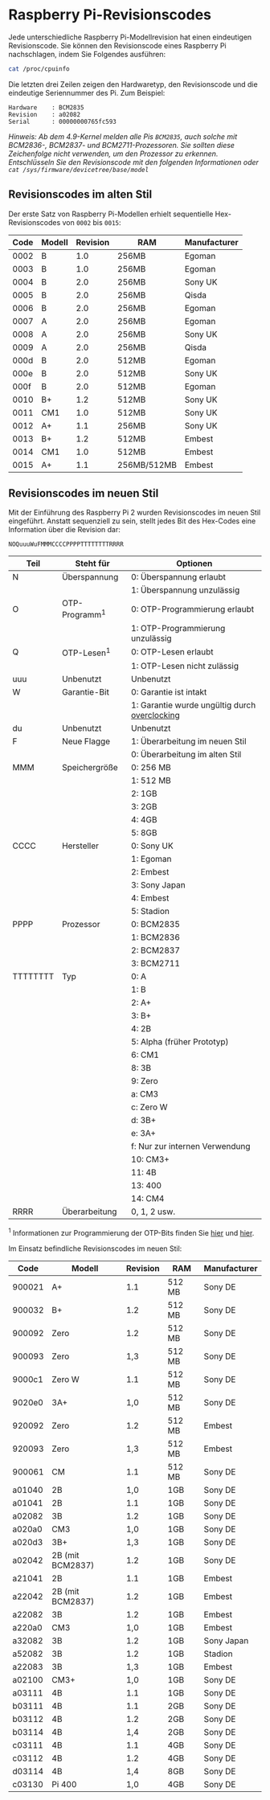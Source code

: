 # Raspberry Pi-Revisionscodes

Jede unterschiedliche Raspberry Pi-Modellrevision hat einen eindeutigen Revisionscode. Sie können den Revisionscode eines Raspberry Pi nachschlagen, indem Sie Folgendes ausführen:

```bash
cat /proc/cpuinfo
```

Die letzten drei Zeilen zeigen den Hardwaretyp, den Revisionscode und die eindeutige Seriennummer des Pi. Zum Beispiel:

```
Hardware    : BCM2835
Revision    : a02082
Serial      : 00000000765fc593
```

*Hinweis: Ab dem 4.9-Kernel melden alle Pis `BCM2835`, auch solche mit BCM2836-, BCM2837- und BCM2711-Prozessoren. Sie sollten diese Zeichenfolge nicht verwenden, um den Prozessor zu erkennen. Entschlüsseln Sie den Revisionscode mit den folgenden Informationen oder `cat /sys/firmware/devicetree/base/model`*

## Revisionscodes im alten Stil

Der erste Satz von Raspberry Pi-Modellen erhielt sequentielle Hex-Revisionscodes von `0002` bis `0015`:

| Code | Modell | Revision | RAM            | Manufacturer |
| ---- | ------ | -------- | -------------- | ------------ |
| 0002 | B      | 1.0      | 256MB          | Egoman       |
| 0003 | B      | 1.0      | 256MB          | Egoman       |
| 0004 | B      | 2.0      | 256MB          | Sony UK      |
| 0005 | B      | 2.0      | 256MB          | Qisda        |
| 0006 | B      | 2.0      | 256MB          | Egoman       |
| 0007 | A      | 2.0      | 256MB          | Egoman       |
| 0008 | A      | 2.0      | 256MB          | Sony UK      |
| 0009 | A      | 2.0      | 256MB          | Qisda        |
| 000d | B      | 2.0      | 512MB          | Egoman       |
| 000e | B      | 2.0      | 512MB          | Sony UK      |
| 000f | B      | 2.0      | 512MB          | Egoman       |
| 0010 | B+     | 1.2      | 512MB          | Sony UK      |
| 0011 | CM1    | 1.0      | 512MB          | Sony UK      |
| 0012 | A+     | 1.1      | 256MB          | Sony UK      |
| 0013 | B+     | 1.2      | 512MB          | Embest       |
| 0014 | CM1    | 1.0      | 512MB          | Embest       |
| 0015 | A+     | 1.1      | 256MB/512MB    | Embest       |

## Revisionscodes im neuen Stil

Mit der Einführung des Raspberry Pi 2 wurden Revisionscodes im neuen Stil eingeführt. Anstatt sequenziell zu sein, stellt jedes Bit des Hex-Codes eine Information über die Revision dar:

```
NOQuuuWuFMMMCCCCPPPPTTTTTTTTRRRR
```

| Teil | Steht für | Optionen |
| -------- | ------------ | -------------------------- |
| N | Überspannung | 0: Überspannung erlaubt |
| | | 1: Überspannung unzulässig |
| O | OTP-Programm<sup>1</sup> | 0: OTP-Programmierung erlaubt |
| | | 1: OTP-Programmierung unzulässig |
| Q | OTP-Lesen<sup>1</sup> | 0: OTP-Lesen erlaubt |
| | | 1: OTP-Lesen nicht zulässig |
| uuu | Unbenutzt | Unbenutzt |
| W | Garantie-Bit | 0: Garantie ist intakt |
| | | 1: Garantie wurde ungültig durch [overclocking](../../../configuration/config-txt/overclocking.md) |
| du | Unbenutzt | Unbenutzt |
| F | Neue Flagge | 1: Überarbeitung im neuen Stil |
| | | 0: Überarbeitung im alten Stil |
| MMM | Speichergröße | 0: 256 MB |
| | | 1: 512 MB |
| | | 2: 1GB |
| | | 3: 2GB |
| | | 4: 4GB |
| | | 5: 8GB |
| CCCC | Hersteller | 0: Sony UK |
| | | 1: Egoman |
| | | 2: Embest |
| | | 3: Sony Japan |
| | | 4: Embest |
| | | 5: Stadion |
| PPPP | Prozessor | 0: BCM2835 |
| | | 1: BCM2836 |
| | | 2: BCM2837 |
| | | 3: BCM2711 |
| TTTTTTTT | Typ | 0: A |
| | | 1: B |
| | | 2: A+ |
| | | 3: B+ |
| | | 4: 2B |
| | | 5: Alpha (früher Prototyp) |
| | | 6: CM1 |
| | | 8: 3B |
| | | 9: Zero |
| | | a: CM3 |
| | | c: Zero W |
| | | d: 3B+ |
| | | e: 3A+ |
| | | f: Nur zur internen Verwendung |
| | | 10: CM3+ |
| | | 11: 4B |
| | | 13: 400 |
| | | 14: CM4 |
| RRRR | Überarbeitung | 0, 1, 2 usw. |

<sup>1</sup> Informationen zur Programmierung der OTP-Bits finden Sie [hier](../../industrial/README.md) und [hier](../otpbits.md).


Im Einsatz befindliche Revisionscodes im neuen Stil:

| Code   | Modell            | Revision | RAM    | Manufacturer |
| ------ | ----------------- | -------- | -------| ------------ |
| 900021 | A+ | 1.1 | 512 MB | Sony DE |
| 900032 | B+ | 1.2 | 512 MB | Sony DE |
| 900092 | Zero | 1.2 | 512 MB | Sony DE |
| 900093 | Zero | 1,3 | 512 MB | Sony DE |
| 9000c1 | Zero W | 1.1 | 512 MB | Sony DE |
| 9020e0 | 3A+ | 1,0 | 512 MB | Sony DE |
| 920092 | Zero | 1.2 | 512 MB | Embest |
| 920093 | Zero | 1,3 | 512 MB | Embest |
| 900061 | CM | 1.1 | 512 MB | Sony DE |
| a01040 | 2B | 1,0 | 1GB | Sony DE |
| a01041 | 2B | 1.1 | 1GB | Sony DE |
| a02082 | 3B | 1.2 | 1GB | Sony DE |
| a020a0 | CM3 | 1,0 | 1GB | Sony DE |
| a020d3 | 3B+ | 1,3 | 1GB | Sony DE |
| a02042 | 2B (mit BCM2837) | 1.2 | 1GB | Sony DE |
| a21041 | 2B | 1.1 | 1GB | Embest |
| a22042 | 2B (mit BCM2837) | 1.2 | 1GB | Embest |
| a22082 | 3B | 1.2 | 1GB | Embest |
| a220a0 | CM3 | 1,0 | 1GB | Embest |
| a32082 | 3B | 1.2 | 1GB | Sony Japan |
| a52082 | 3B | 1.2 | 1GB | Stadion |
| a22083 | 3B | 1,3 | 1GB | Embest |
| a02100 | CM3+ | 1,0 | 1GB | Sony DE |
| a03111 | 4B | 1.1 | 1GB | Sony DE |
| b03111 | 4B | 1.1 | 2GB | Sony DE |
| b03112 | 4B | 1.2 | 2GB | Sony DE |
| b03114 | 4B | 1,4 | 2GB | Sony DE |
| c03111 | 4B | 1.1 | 4GB | Sony DE |
| c03112 | 4B | 1.2 | 4GB | Sony DE |
| d03114 | 4B | 1,4 | 8GB | Sony DE |
| c03130 | Pi 400 | 1,0 | 4GB | Sony DE |